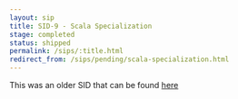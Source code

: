 ```yaml
---
layout: sip
title: SID-9 - Scala Specialization
stage: completed
status: shipped
permalink: /sips/:title.html
redirect_from: /sips/pending/scala-specialization.html
---
```


This was an older SID that can be found [here](https://www.scala-lang.org/sid/9)
